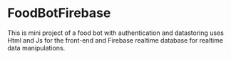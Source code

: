 # FoodBotFirebase
This is  mini project of a food bot with authentication and datastoring uses Html and Js for the front-end and Firebase realtime database for realtime data manipulations.
